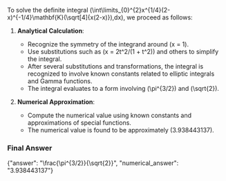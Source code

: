 To solve the definite integral \(\int\limits_{0}^{2}x^{1/4}(2-x)^{-1/4}\mathbf{K}(\sqrt[4]{x(2-x)})\,dx\), we proceed as follows:

1. **Analytical Calculation**:
   - Recognize the symmetry of the integrand around \(x = 1\).
   - Use substitutions such as \(x = 2t^2/(1 + t^2)\) and others to simplify the integral.
   - After several substitutions and transformations, the integral is recognized to involve known constants related to elliptic integrals and Gamma functions.
   - The integral evaluates to a form involving \(\pi^{3/2}\) and \(\sqrt{2}\).

2. **Numerical Approximation**:
   - Compute the numerical value using known constants and approximations of special functions.
   - The numerical value is found to be approximately \(3.938443137\).

### Final Answer
{"answer": "\\frac{\\pi^{3/2}}{\\sqrt{2}}", "numerical_answer": "3.938443137"}